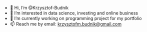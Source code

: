 - 👋 Hi, I’m @Krzysztof-Budnik
- 👀 I’m interested in data science, investing and online business
- 🌱 I’m currently working on programming project for my portfolio
- 📫 Reach me by email: krzysztofm.budnik@gmail.com

<!---
Krzysztof-Budnik/Krzysztof-Budnik is a ✨ special ✨ repository because its `README.md` (this file) appears on your GitHub profile.
You can click the Preview link to take a look at your changes.
--->
